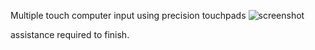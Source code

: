Multiple touch computer input using precision touchpads
![screenshot](/path/to/img.jpg "screenshot")

assistance required to finish.

